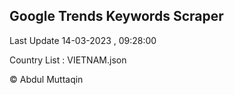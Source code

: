 

## Google Trends Keywords Scraper 
 
Last Update 14-03-2023 , 09:28:00

Country List :
VIETNAM.json



© Abdul Muttaqin 
